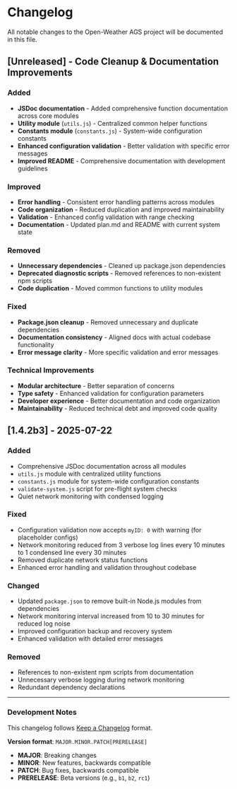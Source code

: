 # Changelog

All notable changes to the Open-Weather AGS project will be documented in this file.

## [Unreleased] - Code Cleanup & Documentation Improvements

### Added
- **JSDoc documentation** - Added comprehensive function documentation across core modules
- **Utility module** (`utils.js`) - Centralized common helper functions
- **Constants module** (`constants.js`) - System-wide configuration constants
- **Enhanced configuration validation** - Better validation with specific error messages
- **Improved README** - Comprehensive documentation with development guidelines

### Improved
- **Error handling** - Consistent error handling patterns across modules
- **Code organization** - Reduced duplication and improved maintainability
- **Validation** - Enhanced config validation with range checking
- **Documentation** - Updated plan.md and README with current system state

### Removed
- **Unnecessary dependencies** - Cleaned up package.json dependencies
- **Deprecated diagnostic scripts** - Removed references to non-existent npm scripts
- **Code duplication** - Moved common functions to utility modules

### Fixed
- **Package.json cleanup** - Removed unnecessary and duplicate dependencies
- **Documentation consistency** - Aligned docs with actual codebase functionality
- **Error message clarity** - More specific validation and error messages

### Technical Improvements
- **Modular architecture** - Better separation of concerns
- **Type safety** - Enhanced validation for configuration parameters
- **Developer experience** - Better documentation and code organization
- **Maintainability** - Reduced technical debt and improved code quality

## [1.4.2b3] - 2025-07-22

### Added
- Comprehensive JSDoc documentation across all modules
- `utils.js` module with centralized utility functions
- `constants.js` module for system-wide configuration constants
- `validate-system.js` script for pre-flight system checks
- Quiet network monitoring with condensed logging

### Fixed
- Configuration validation now accepts `myID: 0` with warning (for placeholder configs)
- Network monitoring reduced from 3 verbose log lines every 10 minutes to 1 condensed line every 30 minutes
- Removed duplicate network status functions
- Enhanced error handling and validation throughout codebase

### Changed
- Updated `package.json` to remove built-in Node.js modules from dependencies
- Network monitoring interval increased from 10 to 30 minutes for reduced log noise
- Improved configuration backup and recovery system
- Enhanced validation with detailed error messages

### Removed
- References to non-existent npm scripts from documentation
- Unnecessary verbose logging during network monitoring
- Redundant dependency declarations

---

### Development Notes

This changelog follows [Keep a Changelog](https://keepachangelog.com/en/1.0.0/) format.

**Version format**: `MAJOR.MINOR.PATCH[PRERELEASE]`
- **MAJOR**: Breaking changes
- **MINOR**: New features, backwards compatible
- **PATCH**: Bug fixes, backwards compatible  
- **PRERELEASE**: Beta versions (e.g., `b1`, `b2`, `rc1`)
